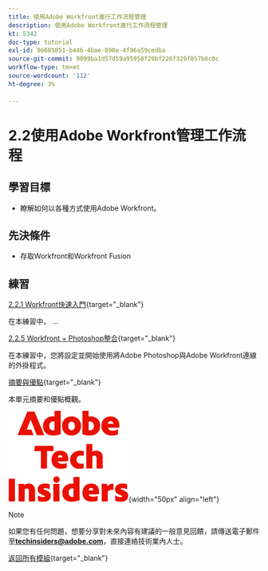 ```yaml
---
title: 使用Adobe Workfront進行工作流程管理
description: 使用Adobe Workfront進行工作流程管理
kt: 5342
doc-type: tutorial
exl-id: 96685851-b446-4bae-890e-4f96a59cedba
source-git-commit: 9099ba1d57d59a95958f29bf226f329f057b6c0c
workflow-type: tm+mt
source-wordcount: '112'
ht-degree: 3%

---
```


# 2.2使用Adobe Workfront管理工作流程

## 學習目標

- 瞭解如何以各種方式使用Adobe Workfront。

## 先決條件

- 存取Workfront和Workfront Fusion

## 練習

[2.2.1 Workfront快速入門](./ex1.md){target="_blank"}

在本練習中， ...

[2.2.5 Workfront + Photoshop整合](./ex5.md){target="_blank"}

在本練習中，您將設定並開始使用將Adobe Photoshop與Adobe Workfront連線的外掛程式。

[摘要與優點](./summary.md){target="_blank"}

本單元摘要和優點概觀。

![技術內部人士](./../../../assets/images/techinsiders.png){width="50px" align="left"}

>[!NOTE]
>
>如果您有任何問題，想要分享對未來內容有建議的一般意見回饋，請傳送電子郵件至&#x200B;**techinsiders@adobe.com**，直接連絡技術業內人士。

[返回所有模組](../../../overview.md){target="_blank"}
